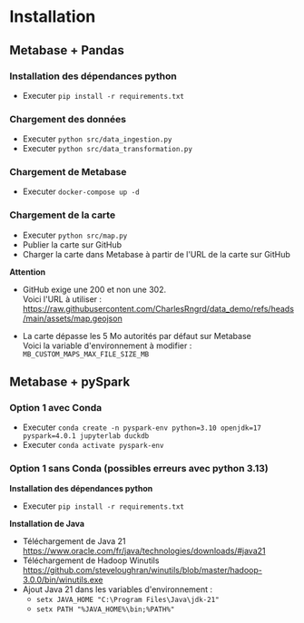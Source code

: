 # Installation

## Metabase + Pandas

### Installation des dépendances python

- Executer `pip install -r requirements.txt`

### Chargement des données

- Executer `python src/data_ingestion.py`
- Executer `python src/data_transformation.py`

### Chargement de Metabase

- Executer `docker-compose up -d`

### Chargement de la carte

- Executer `python src/map.py`
- Publier la carte sur GitHub
- Charger la carte dans Metabase à partir de l'URL de la carte sur GitHub

**Attention**

- GitHub exige une 200 et non une 302.<br>
Voici l'URL à utiliser : https://raw.githubusercontent.com/CharlesRngrd/data_demo/refs/heads/main/assets/map.geojson

- La carte dépasse les 5 Mo autorités par défaut sur Metabase<br>
Voici la variable d'environnement à modifier : `MB_CUSTOM_MAPS_MAX_FILE_SIZE_MB`

## Metabase + pySpark

### Option 1 avec Conda

- Executer `conda create -n pyspark-env python=3.10 openjdk=17 pyspark=4.0.1 jupyterlab duckdb`
- Executer `conda activate pyspark-env`

### Option 1 sans Conda (possibles erreurs avec python 3.13)

**Installation des dépendances python**

- Executer `pip install -r requirements.txt`

**Installation de Java**

- Téléchargement de Java 21 https://www.oracle.com/fr/java/technologies/downloads/#java21
- Téléchargement de Hadoop Winutils https://github.com/steveloughran/winutils/blob/master/hadoop-3.0.0/bin/winutils.exe
- Ajout Java 21 dans les variables d'environnement :
    - `setx JAVA_HOME "C:\Program Files\Java\jdk-21"`
    - `setx PATH "%JAVA_HOME%\bin;%PATH%"`
